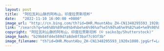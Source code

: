 ```yaml
---
layout: post
title:  "阿拉瓦利山脉的阿布山，印度拉贾斯坦邦"
date:   "2022-11-10 16:00:00 +0800"
image_url: "http://cn.bing.com/th?id=OHR.MountAbu_ZH-CN1348295593_1920x1080.jpg&rf=LaDigue_1920x1080.jpg&pid=hp"
link: "/search?q=%e6%8b%89%e8%b4%be%e6%96%af%e5%9d%a6%e9%82%a6+%e9%98%bf%e5%b8%83%e5%b1%b1&form=hpcapt&mkt=zh-cn"
copyright: "阿拉瓦利山脉的阿布山，印度拉贾斯坦邦 (© saiko3p/Shutterstock)"
image_hash: "b29b84fd4e589d7a8de8f3baf7c93f3b"
image_filename: "th?id=OHR.MountAbu_ZH-CN1348295593_1920x1080.jpg&rf=LaDigue_1920x1080.jpg&pid=hp"
---
```

